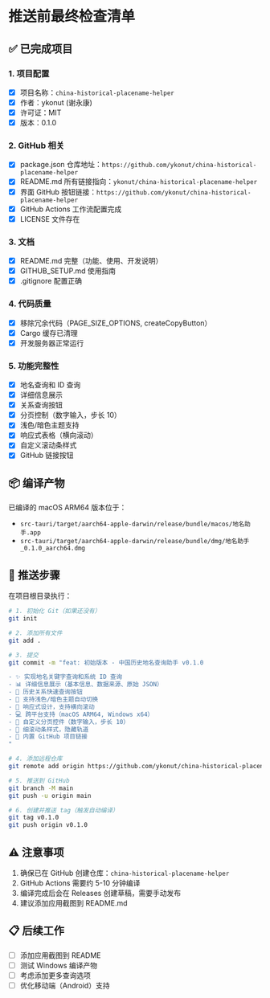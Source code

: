 # 推送前最终检查清单

## ✅ 已完成项目

### 1. 项目配置
- [x] 项目名称：`china-historical-placename-helper`
- [x] 作者：ykonut (谢永康)
- [x] 许可证：MIT
- [x] 版本：0.1.0

### 2. GitHub 相关
- [x] package.json 仓库地址：`https://github.com/ykonut/china-historical-placename-helper`
- [x] README.md 所有链接指向：`ykonut/china-historical-placename-helper`
- [x] 界面 GitHub 按钮链接：`https://github.com/ykonut/china-historical-placename-helper`
- [x] GitHub Actions 工作流配置完成
- [x] LICENSE 文件存在

### 3. 文档
- [x] README.md 完整（功能、使用、开发说明）
- [x] GITHUB_SETUP.md 使用指南
- [x] .gitignore 配置正确

### 4. 代码质量
- [x] 移除冗余代码（PAGE_SIZE_OPTIONS, createCopyButton）
- [x] Cargo 缓存已清理
- [x] 开发服务器正常运行

### 5. 功能完整性
- [x] 地名查询和 ID 查询
- [x] 详细信息展示
- [x] 关系查询按钮
- [x] 分页控制（数字输入，步长 10）
- [x] 浅色/暗色主题支持
- [x] 响应式表格（横向滚动）
- [x] 自定义滚动条样式
- [x] GitHub 链接按钮

## 📦 编译产物

已编译的 macOS ARM64 版本位于：
- `src-tauri/target/aarch64-apple-darwin/release/bundle/macos/地名助手.app`
- `src-tauri/target/aarch64-apple-darwin/release/bundle/dmg/地名助手_0.1.0_aarch64.dmg`

## 🚀 推送步骤

在项目根目录执行：

```bash
# 1. 初始化 Git（如果还没有）
git init

# 2. 添加所有文件
git add .

# 3. 提交
git commit -m "feat: 初始版本 - 中国历史地名查询助手 v0.1.0

- ✨ 实现地名关键字查询和系统 ID 查询
- 📊 详细信息展示（基本信息、数据来源、原始 JSON）
- 🔗 历史关系快速查询按钮
- 🎨 支持浅色/暗色主题自动切换
- 📱 响应式设计，支持横向滚动
- 💻 跨平台支持（macOS ARM64, Windows x64）
- 🔧 自定义分页控件（数字输入，步长 10）
- 🎯 细滚动条样式，隐藏轨道
- 🔗 内置 GitHub 项目链接
"

# 4. 添加远程仓库
git remote add origin https://github.com/ykonut/china-historical-placename-helper.git

# 5. 推送到 GitHub
git branch -M main
git push -u origin main

# 6. 创建并推送 tag（触发自动编译）
git tag v0.1.0
git push origin v0.1.0
```

## ⚠️ 注意事项

1. 确保已在 GitHub 创建仓库：`china-historical-placename-helper`
2. GitHub Actions 需要约 5-10 分钟编译
3. 编译完成后会在 Releases 创建草稿，需要手动发布
4. 建议添加应用截图到 README.md

## 📋 后续工作

- [ ] 添加应用截图到 README
- [ ] 测试 Windows 编译产物
- [ ] 考虑添加更多查询选项
- [ ] 优化移动端（Android）支持
